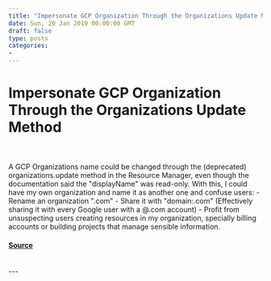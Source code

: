 ```yaml
---
title: "Impersonate GCP Organization Through the Organizations Update Method"
date: Sun, 20 Jan 2019 00:00:00 GMT
draft: false
type: posts
categories: 
- 
---
```

# Impersonate GCP Organization Through the Organizations Update Method

<br/>

<br/>
A GCP Organizations name could be changed through the (deprecated) organizations.update method in the Resource Manager, even though the documentation said the "displayName" was read-only. With this, I could have my own organization and name it as another one and confuse users: - Rename an organization ".com" - Share it with "domain:.com" (Effectively sharing it with every Google user with a @.com account) - Profit from unsuspecting users creating resources in my organization, specially billing accounts or building projects that manage sensible information.

#### [Source](https://www.cloudvulndb.org/gcp-organization-impersontaion-through-update)

<br/>
---
